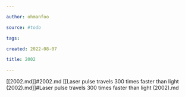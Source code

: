 ```yaml
---

author: ohmanfoo

source: #todo

tags: 

created: 2022-08-07

title: 2002

---
```

[[2002.md]]#2002.md
[[Laser pulse travels 300 times faster than light (2002).md]]#Laser pulse travels 300 times faster than light (2002).md